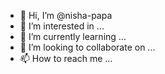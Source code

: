 - 👋 Hi, I’m @nisha-papa
- 👀 I’m interested in ...
- 🌱 I’m currently learning ...
- 💞️ I’m looking to collaborate on ...
- 📫 How to reach me ...

<!---
nisha-papa/nisha-papa is a ✨ special ✨ repository because its `README.md` (this file) appears on your GitHub profile.
You can click the Preview link to take a look at your changes.
--->
